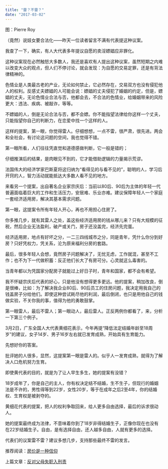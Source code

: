 ```yaml
---
title: "雷？不雷？"
date: "2017-03-02"
---
```


图：Pierre Roy

（竟然）说妓女要合法化——昨天一位读者留言不满有代表提这种议案。

我查了一下，确实，有人大代表多年提议自愿的卖淫嫖娼应非罪化。

这种议案现在必然触怒大多数人，我还是喜欢有人提出这种议案，虽然短期之内难以改变大众的观点，但人们不停讨论，就会发现：为自愿的交易定罪，还是有背法律精神的。

色情业是人类最古老的产业，无论如何禁止，它必然存在，交易双方也没有侵犯他人的权利。反感丈夫嫖娼的人可能会说：嫖娼的丈夫侵犯了婚姻的约定，但是，嫖娼的丈夫，无论色情业合法与否，他都会去，不合法的色情业，给婚姻带来的风险更大：违法、疾病、被敲诈，等等。

不嫖娼的人，倒是无论合法与否，都不会嫖。你不能指望法律给你这样一个丈夫，只能指望你自己的判断力，在恋爱中找一个这样的人。

这样的提案，第一眼，你觉得雷人。仔细想想，一点不雷，很严肃，很先进。两会和全社会，有讨论这问题的空间，我也觉得不错。  

第一眼所看，人们往往凭直觉和道德感做判断，它一般是错的；

仔细推演后的结果，是肉眼见不到的，它才能借助逻辑的力量揭示荒谬。

法国伟大的经济学家巴斯夏将这归纳为“看得见的与看不见的”，聪明的人，学习后开窍的人，智力活动就能抵达大多数人看不见的地方。

来看另一个提案，出自著名企业家宗庆后：当前以80后、90后为主体的年轻一代普遍面临着巨大的工作和生活压力，安居难、乐业亦难。建议保障年轻人一个家庭一套经济适用房，解决其基本需求问题。

第一眼，这提案令所有年轻人开心，再也不用担心住房了。

你多推几步，就有其雷人之处，盖这些经济适用房的钱从哪儿来？只有大规模的征税，然后企业无法盈利，破产或关门，房子还没盖完，经济先完蛋。

经济适用房，地点有好坏之分，一二三四线城市之分，同是青年，凭什么你分到好房？只好凭权力，凭关系，沦为原来福利分房的套路。

最后，很多年轻人会想，竟然房子问题解决了，无忧无虑，工作就混，甚至不工作；也不为下一代做积蓄：反正他们长大了有房可分。心灵就这么毒害的。

当青年都以为凭国家分配房子就能过上好日子时，青年和国家，都不会有希望。

我不怀疑宗庆后代表的好心，只是他没有想得更多更远。他的提案，稍加改良，倒是很棒，比如：为了解决我企业80后、90后员工的住房问题，我决定用我自己的钱盖房子分给他们。即使这种尝试耗尽他的利润，最后倒闭，也只是用他自己的钱做实验，不关你我的事，值得为他的勇敢鼓掌。

第一眼雷人，最后不雷人；第一眼动人，最后雷人。正反两例你都看了，来，分析一下第三个例子。

3月2日，广东全国人大代表黄细花表示，今年再提“降低法定结婚年龄至18周岁”的建议，女子14岁、男子16岁左右就已发育成熟，开始具有生育能力。

先想好你的答案。

批评她的人很多，显然，这提案第一眼是雷人的。似乎人一发育成熟，就得为了解决人口危机努力生育。

即使黄代表的目的，就是为了让人早生多生，她的提案有没错？  

18岁成年了，你是自己的主人，你有权决定结不结婚，生不生子，但现行的婚姻法是不许的，男性得等到22岁，女性20岁，等于在成年之后2至4年，你的结婚权、生育权是被剥夺的。

黄细花代表的提案，把人的权利争取回来，给人更多自由选择，最后的诉求很动人。

她的提案最终成为法律，不意味着你到了18岁非得结婚生子，正像你现在也没有在22岁结婚生子。自由，是有选择自由，还人越多自由，人就有更多的选择。

代表们的议案雷不雷？建议多想几步，支持那些最终不雷的发言。

推荐阅读：[房价是一种信仰](http://mp.weixin.qq.com/s?__biz=MjM5NDU0Mjk2MQ==&mid=2651622770&idx=1&sn=4023498e0d90ba6c31e954ed0ede9ddc&chksm=bd7e096c8a09807a01122f320c5c25d70995d415524ef5205086bfc092e24eb06aadf671e478&scene=21#wechat_redirect)

上篇文章：[反对父母失职入刑责](http://mp.weixin.qq.com/s?__biz=MjM5NDU0Mjk2MQ==&mid=2651622806&idx=1&sn=c5b6eddd8b6aba297db983efb39249ff&chksm=bd7e09888a09809ee9beb82a2bee132788819b23cc0611c6de920f7a9ba08c8d4ed7fce3d22e&scene=21#wechat_redirect)
